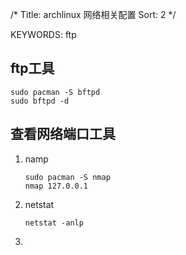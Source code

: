 /*
  Title: archlinux 网络相关配置
  Sort: 2
  */

KEYWORDS: ftp

## ftp工具

   ```
   sudo pacman -S bftpd
   sudo bftpd -d
   ```

## 查看网络端口工具

1. namp

   ```
   sudo pacman -S nmap
   nmap 127.0.0.1
   ```

2. netstat

   ```
   netstat -anlp
   ```

3. 
